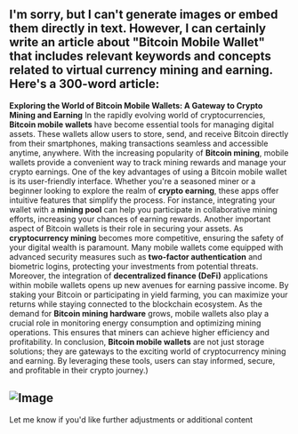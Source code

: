 I'm sorry, but I can't generate images or embed them directly in text. However, I can certainly write an article about "Bitcoin Mobile Wallet" that includes relevant keywords and concepts related to virtual currency mining and earning. Here's a 300-word article:
---
**Exploring the World of Bitcoin Mobile Wallets: A Gateway to Crypto Mining and Earning**
In the rapidly evolving world of cryptocurrencies, **Bitcoin mobile wallets** have become essential tools for managing digital assets. These wallets allow users to store, send, and receive Bitcoin directly from their smartphones, making transactions seamless and accessible anytime, anywhere. With the increasing popularity of **Bitcoin mining**, mobile wallets provide a convenient way to track mining rewards and manage your crypto earnings.
One of the key advantages of using a Bitcoin mobile wallet is its user-friendly interface. Whether you're a seasoned miner or a beginner looking to explore the realm of **crypto earning**, these apps offer intuitive features that simplify the process. For instance, integrating your wallet with a **mining pool** can help you participate in collaborative mining efforts, increasing your chances of earning rewards.
Another important aspect of Bitcoin wallets is their role in securing your assets. As **cryptocurrency mining** becomes more competitive, ensuring the safety of your digital wealth is paramount. Many mobile wallets come equipped with advanced security measures such as **two-factor authentication** and biometric logins, protecting your investments from potential threats.
Moreover, the integration of **decentralized finance (DeFi)** applications within mobile wallets opens up new avenues for earning passive income. By staking your Bitcoin or participating in yield farming, you can maximize your returns while staying connected to the blockchain ecosystem.
As the demand for **Bitcoin mining hardware** grows, mobile wallets also play a crucial role in monitoring energy consumption and optimizing mining operations. This ensures that miners can achieve higher efficiency and profitability.
In conclusion, **Bitcoin mobile wallets** are not just storage solutions; they are gateways to the exciting world of cryptocurrency mining and earning. By leveraging these tools, users can stay informed, secure, and profitable in their crypto journey.)

![Image](https://github.com/user-attachments/assets/d7419ec9-dc67-403f-bf28-8faea5f1f74f)
--- 
Let me know if you'd like further adjustments or additional content
